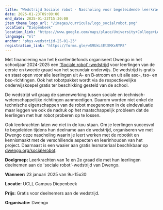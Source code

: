 ```yaml
---
title: "Wedstrijd Sociale robot - Nascholing voor begeleidende leerkrachten"
date: 2025-01-23T09:00:00
end_date: 2025-01-23T15:30:00
item_theme_logo_url: "/images/curricula/logo_socialrobot.png"
location: "Diepenbeek"
location_link: "https://www.google.com/maps/place/University+College+Leuven-Limburg+-+Campus+Diepenbeek/@50.9287484,5.3927835,17z/data=!3m1!4b1!4m6!3m5!1s0x47c12057c65cb1fd:0xf90b112dd95b9e1!8m2!3d50.9287484!4d5.3953584!16s%2Fg%2F1yg581f5v?entry=ttu&g_ep=EgoyMDI1MDEwMS4wIKXMDSoASAFQAw%3D%3D"
language: "nl"
anchor: "phys-wedstrijd-25-01-23"
registration_link: "https://forms.gle/wS9UkL4EtSMXxRYP8"
---
```


Met financiering van het Excellentiefonds organiseert Dwengo in het schooljaar 2024-2025 een ['Sociale robot'-wedstrijd](https://dwengo.org/socialerobotwedstrijd/) voor leerlingen van de eerste en tweede graad van het secundair onderwijs. De wedstrijd is gratis en staat open voor alle leerlingen uit A- en B-stroom en uit alle aso-, tso- en bso-richtingen. Ook het robotpakket wordt via de respectievelijke onderwijskoepel gratis ter beschikking gesteld van de school. 

De wedstrijd wil graag de samenwerking tussen sociale en technisch-wetenschappelijke richtingen aanmoedigen. Daarom worden niet enkel de technische eigenschappen van de robot meegenomen in de eindevaluatie maar leggen we ook de nadruk op het maatschappelijk probleem dat de leerlingen met hun robot proberen op te lossen. 

Ook leerkrachten laten we niet in de kou staan. Om je leerlingen succesvol te begeleiden tijdens hun deelname aan de wedstrijd, organiseren we met Dwengo deze nascholing waarin je leert werken met de robotkit en kennismaakt met de verschillende aspecten en leerinhouden van het project. Daarnaast is een waaier aan gratis lesmateriaal beschikbaar op [dwengo.org/socialerobot](https://dwengo.org/socialerobot).




**Doelgroep:** Leerkrachten van 1e en 2e graad die met hun leerlingen deelnemen aan de 'sociale robot'-wedstrijd van Dwengo.

**Wanneer:** 23 januari 2025 van 9u-15u30

**Locatie:** UCLL Campus Diepenbeek

**Prijs:** Gratis voor deelnemers aan de wedstrijd.

**Organisatie:** Dwengo

